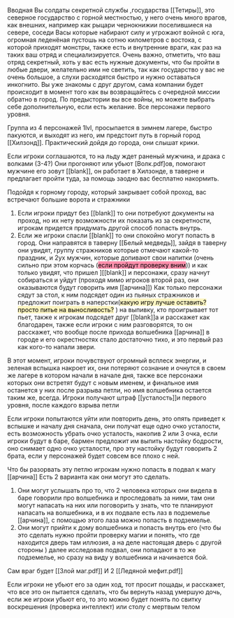 Вводная 
Вы солдаты секретной службы ,государства  [[Тетиры]], это северное государство с горной местностью, у него очень много врагов, как внешних, например как  рыцари чернокнижии поселившиеся  на севере, соседи Васы которые набирают силу и угрожают войной с юга, огромная леденёная пустошь на сотню километров с востока, с которой приходят монстры, также есть и  внутренние  враги, как раз на таких ваш отряд и специализируется.
Очень важно, отметить, что ваш отряд секретный, хоть у вас есть нужные документы, что бы пройти в любые двери, желательно ими не светить, так как государство у вас не очень большое, а слухи расходятся быстро и нужно оставаться инкогнито. 
Вы уже знакомы с друг другом, сама  компании будет происходит в момент того как вы возвращайтесь с очередной миссии обратно в город.
По предыстории вы все войны, но можете выбрать себе дополнительную, если есть желание.
Все персонажи первого уровня.


Группа из 4  персонажей 1lvl, просыпается в зимнем лагере, быстро пакуются, и выходят  из него, им предстоит путь в горный город [[Хилзонд]].
Практический дойдя до города, они слышат крики.

Если игроки соглашаются, то на льду ждет раненый мужчина, и драка с волками (3-4?) 
Они прогоняют или убьют [Волк.pdf]ов, помогают мужчине его зовут [[blank]], он работает в Хилзонде, в таверне и предлагает пройти туда, за помощь заодно вас бесплатно накормить.

Подойдя к горному городу, который закрывает собой проход, вас встречают большие ворота и стражники
1) Если игроки придут без [[blank]] то они потребуют документы на проход, но  их  нету возможности их показать из за секретности, игрокам придется придумать другой способ попасть внутрь.
2) Если же игроки спасли [[blank]] то они спокойно могут попасть в город.
Они направятся в таверну [[Белый медведь]], зайдя в таверну они увидят, группу стражников которые отмечают какой-то праздник, и 2ух мужчин, которые допивают свои напитки (очень сильно при этом корчась (<mark style="background: #FF5582A6;">если пройдут проверку вним</mark>)) и как только увидят, что пришел ][[blank]] и персонажи, сразу начнут собираться и уйдут
(проходя мимо игроков второй раз, они оказываются будут говорить имя [[арчина]])
Как только персонажи сядут за стол, к ним подсядет один из пьяных стражников и предложит поиграть в наперстки(<mark style="background: #FFF3A3A6;">какую игру лучше оставить? просто питье на выносливость?</mark> ) на выпивку, кто проигрывает тот пьет, также к игрокам подсядет друг [[blank]]а и расскажет как благодарен, также если игроки с ним разговорятся, то он расскажет, что вообще после прихода волшебника [[арчина]] в городе и его окрестностях стало достаточно тихо, и это первый раз как кого-то напали звери.
   
В этот момент, игроки почувствуют огромный всплеск энергии, и зеленая вспышка накроет их, они потеряют сознание и очнутся в своем же лагере в котором начали в начале дня, также все персонажи которых они встретят будут с новым именем, и финальное имя останется у них после разрыва петли, но имя волшебника остается таким же, всегда.
Игроки получают штраф [[усталость]]и первого уровня, после каждого взрыва петли

Если игроки попытаются уйти или повторить день, это опять приведет к вспышке и началу дня сначала, они получат еще одно очко усталости, есть возможность убрать очко усталость, накопив 2 или 3 очка, если игроки будут в баре, бармен предложит им выпить настойку бодрости, оно снимает одно очко усталости, про эту настойку будут говорить 2 брата, если у персонажей будет совсем все плохо с ней.  

Что бы разорвать эту петлю игрокам нужно попасть в подвал к магу [[арчина]]
Есть 2 варианта как они могут это сделать.

1) Они могут услышать про то, что 2 человека которых они видела в баре говорили про волшебника и проследовать за ними, там они могут напасать на них или поговорить у знать, что те планируют напасать на волшебника, и в их подвале есть лаз в подземелье [[арчина]], с помощью этого лаза можно попасть в подземелье.
2) Они могут прийти к дому волшебника и попасть внутрь его (что бы это сделать нужно пройти проверку магии и понять, что где находится дверь там иллюзия, а на деле настоящая дверь с другой стороны )  далее исследовав подвал, они попадают в то же подземелье, но сразу на виду у волшебника и начинается бой.

Сам враг будет  [[Злой маг.pdf]] 
И 2  [[Ледяной мефит.pdf]]

Если игроки не убьют его за один ход, тот просит пощады, и расскажет, что все это он пытается сделать, что бы вернуть назад умершую дочь, если же игроки убьют его, то это можно будет понять по свитку воскрешения (проверка интеллект) или столу с мертвым телом



